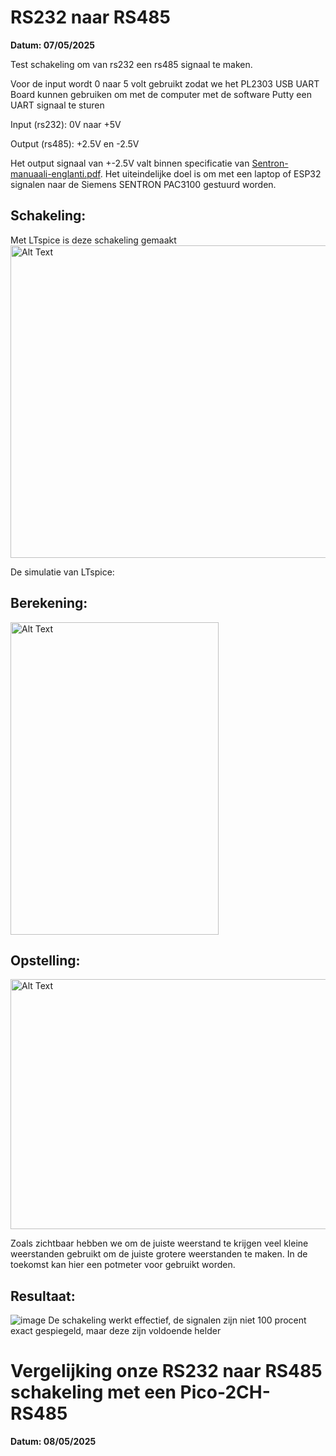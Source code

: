 # RS232 naar RS485

**Datum: 07/05/2025**

Test schakeling om van rs232 een rs485 signaal te maken.

Voor de input wordt 0 naar 5 volt gebruikt zodat we het PL2303 USB UART Board kunnen gebruiken om met de computer met de software Putty een UART signaal te sturen

Input (rs232): 0V naar +5V

Output (rs485): +2.5V en -2.5V

Het output signaal van +-2.5V valt binnen specificatie van [Sentron-manuaali-englanti.pdf](https://github.com/user-attachments/files/20099430/Sentron-manuaali-englanti.pdf). Het uiteindelijke doel is om met een laptop of ESP32 signalen naar de Siemens SENTRON PAC3100 gestuurd worden.


## Schakeling:

Met LTspice is deze schakeling gemaakt
<img src="https://github.com/user-attachments/assets/996f4bac-37c8-4de5-88f3-099f454fcc90" alt="Alt Text" width="800" height="500">

De simulatie van LTspice:


## Berekening:

<img src="https://github.com/user-attachments/assets/0ed6c466-29dc-419e-89e1-f9875c57d170" alt="Alt Text" width="333" height="500">



## Opstelling:


<img src="https://github.com/user-attachments/assets/813e3f6f-0efc-4f96-ab2c-16a1fa56aeb1" alt="Alt Text" width="600" height="400">

Zoals zichtbaar hebben we om de juiste weerstand te krijgen veel kleine weerstanden gebruikt om de juiste grotere weerstanden te maken. In de toekomst kan hier een potmeter voor gebruikt worden. 

## Resultaat:
![image](https://github.com/user-attachments/assets/14d0f0a6-c88a-45c6-8914-9b8ca9835402)
De schakeling werkt effectief, de signalen zijn niet 100 procent exact gespiegeld, maar deze zijn voldoende helder 


# Vergelijking onze RS232 naar RS485 schakeling met een Pico-2CH-RS485

**Datum: 08/05/2025**



